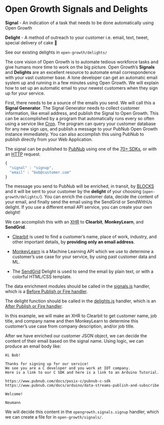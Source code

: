 # Open Growth Signals and Delights

**Signal** - An indication of a task that needs to be done automatically using Open Growth

**Delight** - A method of outreach to your customer i.e. email, text, tweet, special delivery of cake :cake:

See our existing delights in `open-growth/delights/`

The core vision of Open Growth is to automate tedious workforce tasks and give humans more time to work on the big picture. Open Growth’s **Signals** and **Delights** are an excellent resource to automate email correspondence with your vast customer base. A lone developer can get an automatic email system up and running in a few minutes using Open Growth. We will explain how to set up an automatic email to your newest customers when they sign up for your service.

First, there needs to be a source of the emails you send. We will call this a **Signal Generator**. The Signal Generator needs to collect customer information, like email address, and publish the Signal to Open Growth. This can be accomplished by a program that automatically runs every so often using a service like [Cron](https://en.wikipedia.org/wiki/Cron). The program can query your customer database for any new sign ups, and publish a message to your PubNub Open Growth instance immediately. You can also accomplish this using PubNub to publish directly from your Web Application.

The signal can be published to [PubNub](https://www.pubnub.com/) using one of the [70+ SDKs](https://www.pubnub.com/docs), or with an [HTTP](https://www.pubnub.com/http-rest-push-api/) request. 

```javascript
{
  "signal" : "signup",
  "email" : "bob@customer.com"
}
```

The message you send to PubNub will be enriched, in transit, by [BLOCKS](https://www.pubnub.com/products/blocks/) and it will be sent to your customer by the **delight** of your choosing (`open-growth/delights/`). You can enrich the customer data, decide the content of your email, and finally send the email using the SendGrid or SendWithUs delight. If you use a different email API service, you can create your own delight!

We can accomplish this with an [XHR](https://www.pubnub.com/docs/blocks/xhr-module) to **Clearbit**, **MonkeyLearn**, and **SendGrid**.

 * [Clearbit](https://clearbit.com/) is used to find a customer’s name, place of work, industry, and other important details, by **providing only an email address**.

 * [MonkeyLearn](http://monkeylearn.com/) is a Machine Learning API which we use to determine a customer’s use case for your service, by using past customer data and ML.

* The [SendGrid](https://sendgrid.com/) Delight is used to send the email by plain text, or with a colorful HTML/CSS template.

The data enrichment modules should be called in the [signals.js](https://github.com/pubnub/open-growth/blob/master/handlers/signals.js) handler, which is a [Before Publish or Fire handler](https://www.pubnub.com/docs/blocks/event-handler-types#sync-et-before-pub-fire).

The delight function should be called in the [delights.js](https://github.com/pubnub/open-growth/blob/master/handlers/delights.js) handler, which is an [After Publish or Fire handler](https://www.pubnub.com/docs/blocks/event-handler-types#async-et-after-pub-fire).

In this example, we will make an XHR to Clearbit to get customer name, job title, and company name and then MonkeyLearn to determine this customer’s use case from company description, and/or job title.

After we have enriched our customer JSON object, we can decide the content of their email based on the signal name. Using logic, we can produce an email body like:
```
Hi Bob!

Thanks for signing up for our service!
We see you are a C developer and you work at IOT company.
Here is a link to our C SDK and here is a link to an Arduino Tutorial.

https://www.pubnub.com/docs/posix-c/pubnub-c-sdk
https://www.pubnub.com/docs/arduino/data-streams-publish-and-subscribe

Welcome!

Neumann
```

We will decide this content in the `opengrowth.signals.signup` handler, which we can create a file for in `open-growth/signals/`. 
